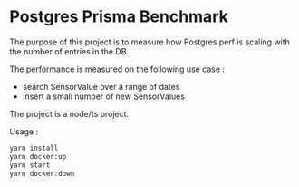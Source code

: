 # Postgres Prisma Benchmark

The purpose of this project is to measure how Postgres perf is scaling with the number of entries in the DB.

The performance is measured on the following use case :

- search SensorValue over a range of dates
- insert a small number of new SensorValues

The project is a node/ts project.

Usage :

```bash
yarn install
yarn docker:up
yarn start
yarn docker:down
```
